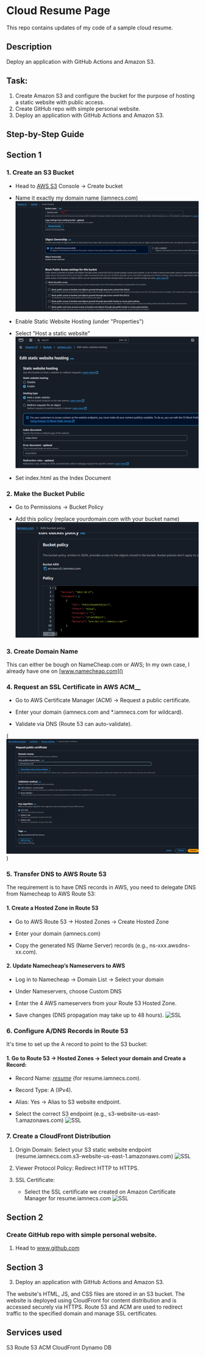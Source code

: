 # Cloud Resume Page
This repo contains updates of my code of a sample cloud resume.
## Description
Deploy an application with GitHub Actions and Amazon S3.
## Task: 
1. Create Amazon S3 and configure the bucket for the purpose of hosting a static website with public access. 
2. Create GitHub repo with simple personal website. 
3. Deploy an application with GitHub Actions and Amazon S3. 

## Step-by-Step Guide

## **Section 1**
### 1. __Create an S3 Bucket__
* Head to [AWS S3](https://console.aws.amazon.com/s3) Console → Create bucket 
* Name it exactly my domain name (iamnecs.com)
![image](https://github.com/goognecs/webresume/blob/main/images/S3_bucket.PNG)

* Enable Static Website Hosting (under "Properties")

* Select "Host a static website"
![image](https://github.com/goognecs/webresume/blob/main/images/static_website.PNG)
* Set index.html as the Index Document

### 2. __Make the Bucket Public__

* Go to Permissions → Bucket Policy

* Add this policy (replace yourdomain.com with your bucket name)
![image](https://github.com/goognecs/webresume/blob/main/images/S3_bucket_policy.PNG)

### 3. __Create Domain Name__
This can either be bough on NameCheap.com or AWS;
In my own case, I already have one on [www.namecheap.com]()
### 4. Request an SSL Certificate in AWS ACM__

* Go to AWS Certificate Manager (ACM) → Request a public certificate.

* Enter your domain (iamnecs.com and *.iamnecs.com for wildcard).

* Validate via DNS (Route 53 can auto-validate).

(![SSL Certificate](https://github.com/goognecs/webresume/blob/main/images/acm1.PNG))
### 5. __Transfer DNS to AWS Route 53__
The requirement is to have DNS records in AWS, you need to delegate DNS from Namecheap to AWS Route 53:
#### 1. Create a Hosted Zone in Route 53

   * Go to AWS Route 53 → Hosted Zones → Create Hosted Zone

   * Enter your domain (iamnecs.com)
   * Copy the generated NS (Name Server) records (e.g., ns-xxx.awsdns-xx.com).

#### 2. Update Namecheap’s Nameservers to AWS

   * Log in to Namecheap → Domain List → Select your domain

   * Under Nameservers, choose Custom DNS

   * Enter the 4 AWS nameservers from your Route 53 Hosted Zone.

   * Save changes (DNS propagation may take up to 48 hours).
![SSL]()

### 6. Configure A/DNS Records in Route 53
It's time to set up the A record to point to the S3 bucket:
#### 1. Go to Route 53 → Hosted Zones → Select your domain and Create a Record:

  * Record Name: [_resume_]() (for resume.iamnecs.com).

  * Record Type: A (IPv4).

  * Alias: Yes → Alias to S3 website endpoint.

  * Select the correct S3 endpoint (e.g., s3-website-us-east-1.amazonaws.com) 
![SSL]()

### 7. Create a CloudFront Distribution

1. Origin Domain: Select your S3 static website endpoint (resume.iamnecs.com.s3-website-us-east-1.amazonaws.com) ![SSL]()

2. Viewer Protocol Policy: Redirect HTTP to HTTPS.

3. SSL Certificate:

   * Select the SSL certificate we created on Amazon Certificate Manager for resume.iamnecs.com ![SSL]()

## **Section 2**
### Create GitHub repo with simple personal website.
1. Head to www.github.com

## **Section 3**
3. Deploy an application with GitHub Actions and Amazon S3.

The website's HTML, JS, and CSS files are stored in an S3 bucket. The website is deployed using CloudFront for content distribution and is accessed securely via HTTPS. Route 53 and ACM are used to redirect traffic to the specified domain and manage SSL certificates.

## Services used
S3
Route 53
ACM
CloudFront
Dynamo DB
